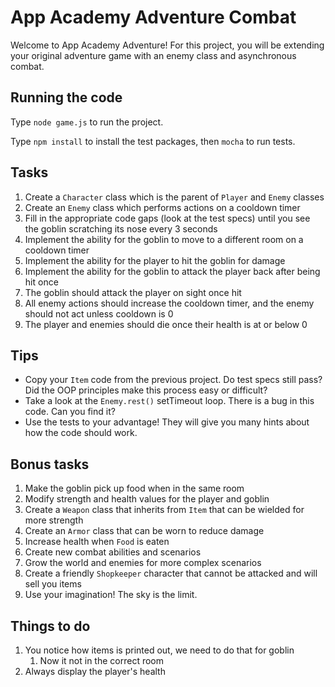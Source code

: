# App Academy Adventure Combat

Welcome to App Academy Adventure! For this project, you will be extending your
original adventure game with an enemy class and asynchronous combat.

## Running the code

Type `node game.js` to run the project.

Type `npm install` to install the test packages, then `mocha` to run tests.


## Tasks

1. Create a `Character` class which is the parent of `Player` and `Enemy`
   classes
2. Create an `Enemy` class which performs actions on a cooldown timer
3. Fill in the appropriate code gaps (look at the test specs) until you see
   the goblin scratching its nose every 3 seconds
4. Implement the ability for the goblin to move to a different room on a
   cooldown timer
5. Implement the ability for the player to hit the goblin for damage
6. Implement the ability for the goblin to attack the player back after being
   hit once
7. The goblin should attack the player on sight once hit
8. All enemy actions should increase the cooldown timer, and the enemy should
   not act unless cooldown is 0
9. The player and enemies should die once their health is at or below 0

## Tips

* Copy your `Item` code from the previous project. Do test specs still pass?
  Did the OOP principles make this process easy or difficult?
* Take a look at the `Enemy.rest()` setTimeout loop. There is a bug in this
  code. Can you find it?
* Use the tests to your advantage! They will give you many hints about how the
  code should work.

## Bonus tasks

1. Make the goblin pick up food when in the same room
2. Modify strength and health values for the player and goblin
3. Create a `Weapon` class that inherits from `Item` that can be wielded for
   more strength
4. Create an `Armor` class that can be worn to reduce damage
5. Increase health when `Food` is eaten
6. Create new combat abilities and scenarios
7. Grow the world and enemies for more complex scenarios
8. Create a friendly `Shopkeeper` character that cannot be attacked and will
   sell you items
9. Use your imagination! The sky is the limit.


## Things to do

1. You notice how items is printed out, we need to do that for goblin
   1. Now it not in the correct room
2. Always display the player's health
